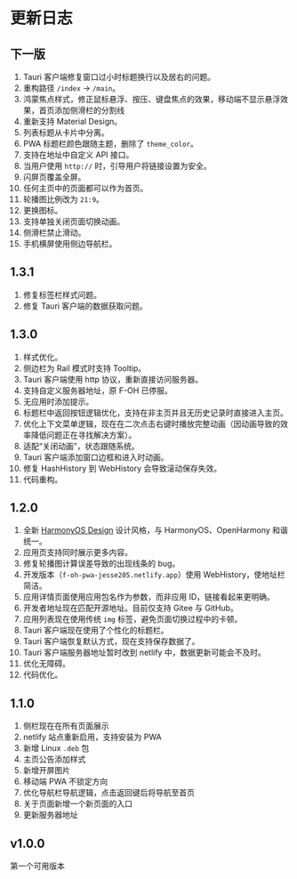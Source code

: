 # 更新日志

## 下一版

1. Tauri 客户端修复窗口过小时标题换行以及居右的问题。
2. 重构路径 `/index` -> `/main`。
3. 鸿蒙焦点样式，修正鼠标悬浮、按压、键盘焦点的效果，移动端不显示悬浮效果，首页添加侧滑栏的分割线
4. 重新支持 Material Design。
5. 列表标题从卡片中分离。
6. PWA 标题栏颜色跟随主题，删除了 `theme_color`。
7. 支持在地址中自定义 API 接口。
8. 当用户使用 `http://` 时，引导用户将链接设置为安全。
9. 闪屏页覆盖全屏。
10. 任何主页中的页面都可以作为首页。
11. 轮播图比例改为 `21:9`。
12. 更换图标。
13. 支持单独关闭页面切换动画。
14. 侧滑栏禁止滑动。
15. 手机横屏使用侧边导航栏。

## 1.3.1

1. 修复标签栏样式问题。
2. 修复 Tauri 客户端的数据获取问题。

## 1.3.0

1. 样式优化。
2. 侧边栏为 Rail 模式时支持 Tooltip。
3. Tauri 客户端使用 http 协议，重新直接访问服务器。
4. 支持自定义服务器地址，原 F-OH 已停服。
5. 无应用时添加提示。
6. 标题栏中返回按钮逻辑优化，支持在非主页并且无历史记录时直接进入主页。
7. 优化上下文菜单逻辑，现在在二次点击右键时播放完整动画（因动画导致的效率降低问题正在寻找解决方案）。
8. 适配“关闭动画”，状态跟随系统。
9. Tauri 客户端添加窗口边框和进入时动画。
10. 修复 HashHistory 到 WebHistory 会导致滚动保存失效。
11. 代码重构。

## 1.2.0

1. 全新 [HarmonyOS Design](https://developer.harmonyos.com/cn/design/) 设计风格，与 HarmonyOS、OpenHarmony 和谐统一。
2. 应用页支持同时展示更多内容。
3. 修复轮播图计算误差导致的出现线条的 bug。
4. 开发版本（`f-oh-pwa-jesse205.netlify.app`）使用 WebHistory，使地址栏简洁。
5. 应用详情页面使用应用包名作为参数，而非应用 ID，链接看起来更明确。
6. 开发者地址现在匹配开源地址。目前仅支持 Gitee 与 GitHub。
7. 应用列表现在使用传统 `img` 标签，避免页面切换过程中的卡顿。
8. Tauri 客户端现在使用了个性化的标题栏。
9. Tauri 客户端恢复默认方式，现在支持保存数据了。
10. Tauri 客户端服务器地址暂时改到 netlify 中，数据更新可能会不及时。
11. 优化无障碍。
12. 代码优化。

## 1.1.0

1. 侧栏现在在所有页面展示
2. netlify 站点重新启用，支持安装为 PWA
3. 新增 Linux `.deb` 包
4. 主页公告添加样式
5. 新增开屏图片
6. 移动端 PWA 不锁定方向
7. 优化导航栏导航逻辑，点击返回键后将导航至首页
8. 关于页面新增一个新页面的入口
9. 更新服务器地址

## v1.0.0

第一个可用版本

